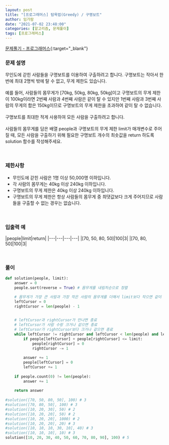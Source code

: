 ```yaml
---
layout: post
title: "[프로그래머스] 탐욕법(Greedy) / 구명보트"
author: 임가람
date: "2021-07-02 23:48:00"
categories: [알고리즘, 문제풀이]
tags: [프로그래머스]
---
```


[문제풀기 - 프로그래머스](https://programmers.co.kr/learn/courses/30/lessons/42885){:target="_blank"}<br>

### 문제 설명

무인도에 갇힌 사람들을 구명보트를 이용하여 구출하려고 합니다. 구명보트는 작아서 한 번에 최대 2명씩 밖에 탈 수 없고, 무게 제한도 있습니다.<br>
<br>
예를 들어, 사람들의 몸무게가 [70kg, 50kg, 80kg, 50kg]이고 구명보트의 무게 제한이 100kg이라면 2번째 사람과 4번째 사람은 같이 탈 수 있지만 1번째 사람과 3번째 사람의 무게의 합은 150kg이므로 구명보트의 무게 제한을 초과하여 같이 탈 수 없습니다.<br>
<br>
구명보트를 최대한 적게 사용하여 모든 사람을 구출하려고 합니다.<br>
<br>
사람들의 몸무게를 담은 배열 people과 구명보트의 무게 제한 limit가 매개변수로 주어질 때, 모든 사람을 구출하기 위해 필요한 구명보트 개수의 최솟값을 return 하도록 solution 함수를 작성해주세요.

<br>

### 제한사항
 - 무인도에 갇힌 사람은 1명 이상 50,000명 이하입니다.
 - 각 사람의 몸무게는 40kg 이상 240kg 이하입니다.
 - 구명보트의 무게 제한은 40kg 이상 240kg 이하입니다.
 - 구명보트의 무게 제한은 항상 사람들의 몸무게 중 최댓값보다 크게 주어지므로 사람들을 구출할 수 없는 경우는 없습니다.

<br>

### 입출력 예

|people|limit|return|
|---|---|---|---|
|[70, 50, 80, 50]|100|3|
|[70, 80, 50]|100|3|

<br>

### 풀이
```python
def solution(people, limit):
    answer = 0
    people.sort(reverse = True) # 몸무게를 내림차순으로 정렬

    # 몸무게가 가장 큰 사람과 가장 작은 사람의 몸무게를 더해서 limit보다 작으면 같이 타고 그렇지 않으면 큰 사람만 태우는 방식으로 계산
    leftCursor = 0
    rightCursor = len(people) - 1

    
    # leftCursor과 rightCursor가 만나면 종료
    # leftCursor가 사람 수랑 크거나 같으면 종료
    # leftCursor가 rightCursor보다 크거나 같으면 종료
    while leftCursor != rightCursor and leftCursor < len(people) and leftCursor < rightCursor:
        if people[leftCursor] + people[rightCursor] <= limit:
            people[rightCursor] = 0
            rightCursor -= 1
            
        answer += 1
        people[leftCursor] = 0
        leftCursor += 1
        
    if people.count(0) != len(people):
        answer += 1
    
    return answer
    
#solution([70, 50, 80, 50], 100) # 3
#solution([70, 80, 50], 100) # 3
#solution([10, 20, 30], 50) # 2
#solution([10, 20, 20], 50) # 2
#solution([10, 20, 20], 1000) # 2
#solution([10, 20, 20], 20) # 3
#solution([10, 10, 10, 30, 10], 40) # 3
#solution([10, 10, 10], 10) # 3
solution([10, 20, 30, 40, 50, 60, 70, 80, 90], 100) # 5
```